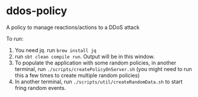 # ddos-policy

A policy to manage reactions/actions to a DDoS attack

To run: 

1. You need jq. run `brew install jq`
2. run `sbt clean compile run`. Output will be in this window.
3. To populate the application with some random policies, in another terminal, run `./scripts/createPolicyOnServer.sh` (you might need to run this a few times to create multiple random policies)
4. In another terminal, run `./scripts/util/createRandomData.sh` to start fring random events. 
